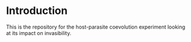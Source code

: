 # Introduction

This is the repository for the host-parasite coevolution experiment looking at its impact on invasibility.
